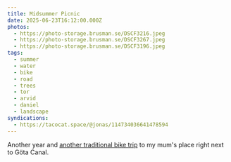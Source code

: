 ```yaml
---
title: Midsummer Picnic
date: 2025-06-23T16:12:00.000Z
photos:
  - https://photo-storage.brusman.se/DSCF3216.jpeg
  - https://photo-storage.brusman.se/DSCF3267.jpeg
  - https://photo-storage.brusman.se/DSCF3196.jpeg
tags:
  - summer
  - water
  - bike
  - road
  - trees
  - tor
  - arvid
  - daniel
  - landscape
syndications:
  - https://tacocat.space/@jonas/114734036641478594
---
```


Another year and [another traditional bike trip](/gota-kanal/) to my mum's place right next to Göta Canal.
